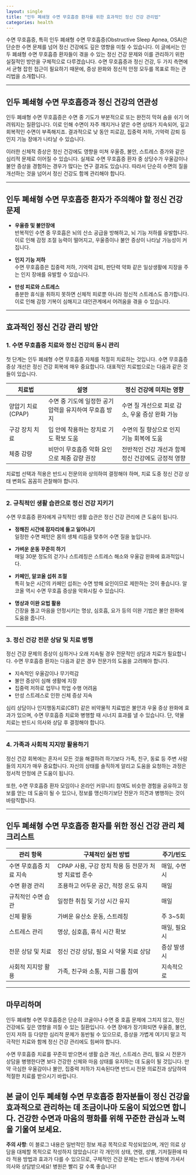 ```yaml
---
layout: single
title: "인두 폐쇄형 수면 무호흡증 환자를 위한 효과적인 정신 건강 관리법"
categories: health
---
```

수면 무호흡증, 특히 인두 폐쇄형 수면 무호흡증(Obstructive Sleep Apnea, OSA)은 단순한 수면 문제를 넘어 정신 건강에도 깊은 영향을 미칠 수 있습니다. 이 글에서는 인두 폐쇄형 수면 무호흡증 환자들이 겪을 수 있는 정신 건강 문제와 이를 관리하기 위한 실질적인 방안을 구체적으로 다루겠습니다. 수면 무호흡증과 정신 건강, 두 가지 측면에서 균형 잡힌 접근이 필요하기 때문에, 증상 완화와 정신적 안정 모두를 목표로 하는 관리법을 소개합니다.

---

## 인두 폐쇄형 수면 무호흡증과 정신 건강의 연관성

인두 폐쇄형 수면 무호흡증은 수면 중 기도가 부분적으로 또는 완전히 막혀 숨을 쉬기 어려워지는 질환입니다. 이로 인해 수면이 자주 깨지거나 얕은 수면 상태가 지속되어, 깊고 회복적인 수면이 부족해지죠. 결과적으로 낮 동안 피로감, 집중력 저하, 기억력 감퇴 등 인지 기능 장애가 나타날 수 있습니다.

이러한 신체적 증상은 정신 건강에도 영향을 미쳐 우울증, 불안, 스트레스 증가와 같은 심리적 문제로 이어질 수 있습니다. 실제로 수면 무호흡증 환자 중 상당수가 우울감이나 불안 증상을 경험하는 경우가 많다는 연구 결과도 있습니다. 따라서 단순히 수면의 질을 개선하는 것을 넘어서 정신 건강도 함께 관리해야 합니다.

---

## 인두 폐쇄형 수면 무호흡증 환자가 주의해야 할 정신 건강 문제

- **우울증 및 불안장애**  
  반복적인 수면 중 무호흡은 뇌의 산소 공급을 방해하고, 뇌 기능 저하를 유발합니다. 이로 인해 감정 조절 능력이 떨어지고, 우울증이나 불안 증상이 나타날 가능성이 커집니다.

- **인지 기능 저하**  
  수면 무호흡증은 집중력 저하, 기억력 감퇴, 판단력 약화 같은 일상생활에 지장을 주는 인지 장애를 유발할 수 있습니다.

- **만성 피로와 스트레스**  
  충분한 휴식을 취하지 못하면 신체적 피로뿐 아니라 정신적 스트레스도 증가합니다. 이로 인해 감정 기복이 심해지고 대인관계에서 어려움을 겪을 수 있습니다.

---

## 효과적인 정신 건강 관리 방안

### 1. 수면 무호흡증 치료와 정신 건강의 동시 관리

첫 단계는 인두 폐쇄형 수면 무호흡증 자체를 적절히 치료하는 것입니다. 수면 무호흡증 증상 개선은 정신 건강 회복에 매우 중요합니다. 대표적인 치료법으로는 다음과 같은 것들이 있습니다.

| 치료법        | 설명                                    | 정신 건강에 미치는 영향                |
|---------------|---------------------------------------|--------------------------------------|
| 양압기 치료(CPAP) | 수면 중 기도에 일정한 공기 압력을 유지하여 무호흡 방지 | 수면 질 개선으로 피로 감소, 우울 증상 완화 가능 |
| 구강 장치 치료  | 입 안에 착용하는 장치로 기도 확보 도움           | 수면의 질 향상으로 인지 기능 회복에 도움         |
| 체중 감량      | 비만이 무호흡증 악화 요인으로 체중 감량 권장        | 전반적인 건강 개선과 함께 정신 건강에도 긍정적 영향 |

치료법 선택과 적용은 반드시 전문의와 상의하여 결정해야 하며, 치료 도중 정신 건강 상태 변화도 꼼꼼히 관찰해야 합니다.

---

### 2. 규칙적인 생활 습관으로 정신 건강 지키기

수면 무호흡증 환자에게 규칙적인 생활 습관은 정신 건강 관리에 큰 도움이 됩니다.

- **정해진 시간에 잠자리에 들고 일어나기**  
  일정한 수면 패턴은 몸의 생체 리듬을 맞추어 수면 질을 높입니다.

- **가벼운 운동 꾸준히 하기**  
  매일 30분 정도의 걷기나 스트레칭은 스트레스 해소와 우울감 완화에 효과적입니다.

- **카페인, 알코올 섭취 조절**  
  특히 늦은 시간의 카페인 섭취는 수면 방해 요인이므로 제한하는 것이 좋습니다. 알코올 역시 수면 무호흡 증상을 악화시킬 수 있습니다.

- **명상과 이완 요법 활용**  
  긴장을 풀고 마음을 안정시키는 명상, 심호흡, 요가 등의 이완 기법은 불안 완화에 도움을 줍니다.

---

### 3. 정신 건강 전문 상담 및 치료 병행

정신 건강 문제의 증상이 심하거나 오래 지속될 경우 전문적인 상담과 치료가 필요합니다. 수면 무호흡증 환자는 다음과 같은 경우 전문가의 도움을 고려해야 합니다.

- 지속적인 우울감이나 무기력감
- 불안 증상이 심해 생활에 지장
- 집중력 저하로 업무나 학업 수행 어려움
- 만성 스트레스로 인한 신체 증상 지속

심리 상담이나 인지행동치료(CBT) 같은 비약물적 치료법은 불안과 우울 증상 완화에 효과가 있으며, 수면 무호흡증 치료와 병행할 때 시너지 효과를 낼 수 있습니다. 단, 약물 치료는 반드시 의사와 상담 후 결정해야 합니다.

---

### 4. 가족과 사회적 지지망 활용하기

정신 건강 회복에는 혼자서 모든 것을 해결하려 하기보다 가족, 친구, 동료 등 주변 사람들의 지지가 매우 중요합니다. 자신의 상태를 솔직하게 알리고 도움을 요청하는 과정은 정서적 안정에 큰 도움이 됩니다.

또한, 수면 무호흡증 환자 모임이나 온라인 커뮤니티 참여도 비슷한 경험을 공유하고 정보를 얻는 데 도움이 될 수 있으나, 정보를 맹신하기보단 전문가 의견과 병행하는 것이 바람직합니다.

---

## 인두 폐쇄형 수면 무호흡증 환자를 위한 정신 건강 관리 체크리스트

| 관리 항목               | 구체적인 실천 방법                                  | 주기/빈도        |
|------------------------|-------------------------------------------------|-----------------|
| 수면 무호흡증 치료 지속 | CPAP 사용, 구강 장치 착용 등 전문가 처방 치료법 준수      | 매일, 수면 시    |
| 수면 환경 관리          | 조용하고 어두운 공간, 적정 온도 유지                          | 매일            |
| 규칙적인 수면 습관      | 일정한 취침 및 기상 시간 유지                              | 매일            |
| 신체 활동              | 가벼운 유산소 운동, 스트레칭                              | 주 3~5회        |
| 스트레스 관리           | 명상, 심호흡, 휴식 시간 확보                              | 매일, 필요 시    |
| 전문 상담 및 치료       | 정신 건강 상담, 필요 시 약물 치료 상담                        | 증상 발생 시    |
| 사회적 지지망 활용      | 가족, 친구와 소통, 지원 그룹 참여                            | 지속적으로      |

---

## 마무리하며

인두 폐쇄형 수면 무호흡증은 단순히 코골이나 수면 중 호흡 문제에 그치지 않고, 정신 건강에도 깊은 영향을 끼칠 수 있는 질환입니다. 수면 장애가 장기화되면 우울증, 불안, 인지 저하 등 다양한 심리적 문제가 동반될 수 있으므로, 증상을 가볍게 여기지 말고 적극적인 치료와 함께 정신 건강 관리에도 힘써야 합니다.

수면 무호흡증 치료를 꾸준히 받으면서 생활 습관 개선, 스트레스 관리, 필요 시 전문가 상담을 병행한다면 보다 건강한 신체와 마음 상태를 유지하는 데 도움이 될 것입니다. 만약 극심한 우울감이나 불안, 집중력 저하가 지속된다면 반드시 전문 의료진과 상담하여 적절한 치료를 받으시기 바랍니다.

본 글이 인두 폐쇄형 수면 무호흡증 환자분들이 정신 건강을 효과적으로 관리하는 데 조금이나마 도움이 되었으면 합니다. 건강한 수면과 마음의 평화를 위해 꾸준한 관심과 노력을 기울여 보세요.
---

**주의 사항**: 이 블로그 내용은 일반적인 정보 제공 목적으로 작성되었으며, 개인 의료 상담을 대체할 목적으로 작성하지 않았습니다! 각 개인의 상태, 연령, 성별, 기저질환에 따라 적용 방법과 효과가 다를 수 있으므로, 구체적인 건강 문제는 반드시 병원에 가셔서 의사와 상담받으세요! 병원은 빨리 갈 수록 좋습니다!
